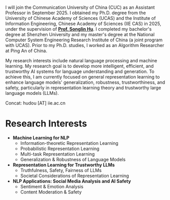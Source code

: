 I will join the Communication University of China (CUC) as an Assistant Professor in September 2025.
I obtained my Ph.D. degree from the University of Chinese Academy of Sciences (UCAS) and the Institute of Information Engineering, Chinese Academy of Sciences (IIE CAS) in 2025, under the supervision of [**Prof. Songlin Hu**](https://people.ucas.ac.cn/~husonglin?language=en). 
I completed my bachelor's degree at Shenzhen University and my master's degree at the National Computer System Engineering Research Institute of China (a joint program with UCAS). 
Prior to my Ph.D. studies, I worked as an Algorithm Researcher at Ping An of China.

My research interests include natural language processing and machine learning. 
My research goal is to develop more intelligent, efficient, and trustworthy AI systems for language understanding and generation. 
To achieve this, I am currently focused on general representation learning to enhance language models' generalization, robustness, trustworthiness, and safety, particularly in representation learning theory and trustworthy large language models (LLMs).  


Concat: hudou [AT] iie.ac.cn

# Research Interests
- **Machine Learning for NLP**
  - Information-theoretic Representation Learning
  - Probabilistic Representation Learning
  - Multi-task Representation Learning
  - Generalization & Robustness of Language Models
- **Representation Learning for Trustworthy LLMs**
  - Truthfulness, Safety, Fairness of LLMs
  - Societal Considerations of Representation Learning
- **NLP Applications: Social Media Analysis and AI Safety**
  - Sentiment & Emotion Analysis
  - Content Moderation & Safety
